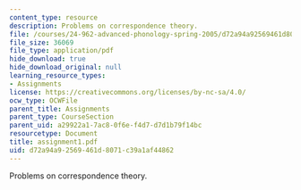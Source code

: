 ```yaml
---
content_type: resource
description: Problems on correspondence theory.
file: /courses/24-962-advanced-phonology-spring-2005/d72a94a92569461d8071c39a1af44862_assignment1.pdf
file_size: 36069
file_type: application/pdf
hide_download: true
hide_download_original: null
learning_resource_types:
- Assignments
license: https://creativecommons.org/licenses/by-nc-sa/4.0/
ocw_type: OCWFile
parent_title: Assignments
parent_type: CourseSection
parent_uid: a29922a1-7ac8-0f6e-f4d7-d7d1b79f14bc
resourcetype: Document
title: assignment1.pdf
uid: d72a94a9-2569-461d-8071-c39a1af44862
---
```

Problems on correspondence theory.